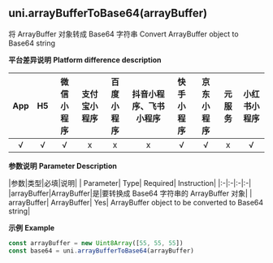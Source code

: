 ## uni.arrayBufferToBase64(arrayBuffer)

将 ArrayBuffer 对象转成 Base64 字符串
Convert ArrayBuffer object to Base64 string

**平台差异说明**
**Platform difference description**

|App|H5|微信小程序|支付宝小程序|百度小程序|抖音小程序、飞书小程序|快手小程序|京东小程序|元服务|小红书小程序|
|:-:|:-:|:-:|:-:|:-:|:-:|:-:|:-:|:-:|:-:|
|√|√|√|x|x|x|√|√|x|√|

<!-- UNIAPPAPIJSON.arrayBufferToBase64.compatibility -->

**参数说明**
**Parameter Description**

|参数|类型|必填|说明|
| Parameter| Type| Required| Instruction|
|:-|:-|:-|:-|
|arrayBuffer|ArrayBuffer|是|要转换成 Base64 字符串的 ArrayBuffer 对象|
| arrayBuffer| ArrayBuffer| Yes| ArrayBuffer object to be converted to Base64 string|

**示例**
**Example**

```javascript
const arrayBuffer = new Uint8Array([55, 55, 55])
const base64 = uni.arrayBufferToBase64(arrayBuffer)
```

<!-- UNIAPPAPIJSON.arrayBufferToBase64.tutorial -->
